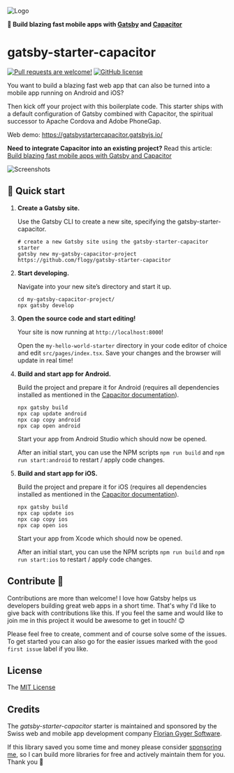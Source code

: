 ![Logo](./img/gatsby-starter-capacitor.png)

**📱 Build blazing fast mobile apps with [Gatsby](https://www.gatsbyjs.com) and [Capacitor](https://capacitorjs.com)**

# gatsby-starter-capacitor

[![Pull requests are welcome!](https://img.shields.io/badge/PRs-welcome-brightgreen)](#contribute-)
[![GitHub license](https://img.shields.io/github/license/flogy/gatsby-starter-capacitor)](https://github.com/flogy/gatsby-starter-capacitor/blob/master/LICENSE)

You want to build a blazing fast web app that can also be turned into a mobile app running on Android and iOS?

Then kick off your project with this boilerplate code. This starter ships with a default configuration of Gatsby combined with Capacitor, the spiritual successor to Apache Cordova and Adobe PhoneGap.

Web demo: https://gatsbystartercapacitor.gatsbyjs.io/

**Need to integrate Capacitor into an existing project?** Read this article: [Build blazing fast mobile apps with Gatsby and Capacitor](https://react-freelancer.ch/blog/build-mobile-apps-using-gatsby-and-capacitor)

![Screenshots](./img/screenshots.png)

## 🚀 Quick start

1.  **Create a Gatsby site.**

    Use the Gatsby CLI to create a new site, specifying the gatsby-starter-capacitor.

    ```shell
    # create a new Gatsby site using the gatsby-starter-capacitor starter
    gatsby new my-gatsby-capacitor-project https://github.com/flogy/gatsby-starter-capacitor
    ```

1.  **Start developing.**

    Navigate into your new site’s directory and start it up.

    ```shell
    cd my-gatsby-capacitor-project/
    npx gatsby develop
    ```

1.  **Open the source code and start editing!**

    Your site is now running at `http://localhost:8000`!

    Open the `my-hello-world-starter` directory in your code editor of choice and edit `src/pages/index.tsx`. Save your changes and the browser will update in real time!

1.  **Build and start app for Android.**

    Build the project and prepare it for Android (requires all dependencies installed as mentioned in the [Capacitor documentation](https://capacitor.ionicframework.com/docs/getting-started/dependencies/)).

    ```shell
    npx gatsby build
    npx cap update android
    npx cap copy android
    npx cap open android
    ```

    Start your app from Android Studio which should now be opened.

    After an initial start, you can use the NPM scripts `npm run build` and `npm run start:android` to restart / apply code changes.

1.  **Build and start app for iOS.**

    Build the project and prepare it for iOS (requires all dependencies installed as mentioned in the [Capacitor documentation](https://capacitor.ionicframework.com/docs/getting-started/dependencies/)).

    ```shell
    npx gatsby build
    npx cap update ios
    npx cap copy ios
    npx cap open ios
    ```

    Start your app from Xcode which should now be opened.

    After an initial start, you can use the NPM scripts `npm run build` and `npm run start:ios` to restart / apply code changes.

## Contribute 🦸

Contributions are more than welcome! I love how Gatsby helps us developers building great web apps in a short time. That's why I'd like to give back with contributions like this. If you feel the same and would like to join me in this project it would be awesome to get in touch! 😊

Please feel free to create, comment and of course solve some of the issues. To get started you can also go for the easier issues marked with the `good first issue` label if you like.

## License

The [MIT License](LICENSE)

## Credits

The _gatsby-starter-capacitor_ starter is maintained and sponsored by the Swiss web and mobile app development company [Florian Gyger Software](https://floriangyger.ch).

If this library saved you some time and money please consider [sponsoring me](https://github.com/sponsors/flogy), so I can build more libraries for free and actively maintain them for you. Thank you 🙏
